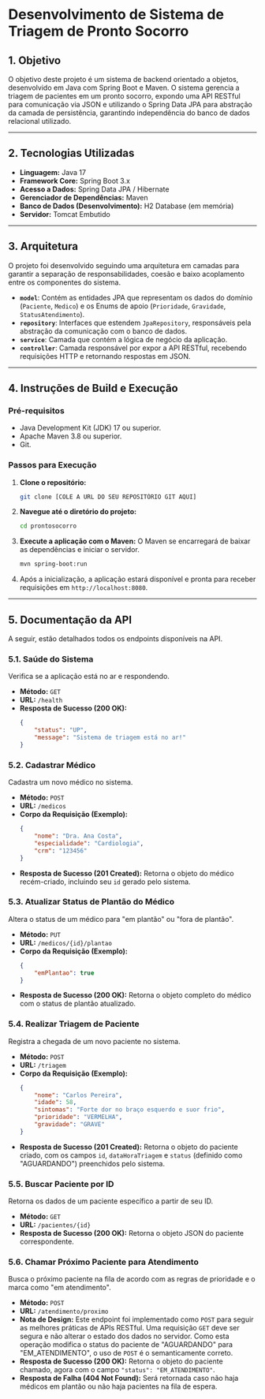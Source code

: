 # Desenvolvimento de Sistema de Triagem de Pronto Socorro

## 1. Objetivo

O objetivo deste projeto é um sistema de backend orientado a objetos, desenvolvido em Java com Spring Boot e Maven. O sistema gerencia a triagem de pacientes em um pronto socorro, expondo uma API RESTful para comunicação via JSON e utilizando o Spring Data JPA para abstração da camada de persistência, garantindo independência do banco de dados relacional utilizado.

---

## 2. Tecnologias Utilizadas

* **Linguagem:** Java 17
* **Framework Core:** Spring Boot 3.x
* **Acesso a Dados:** Spring Data JPA / Hibernate
* **Gerenciador de Dependências:** Maven
* **Banco de Dados (Desenvolvimento):** H2 Database (em memória)
* **Servidor:** Tomcat Embutido

---

## 3. Arquitetura

O projeto foi desenvolvido seguindo uma arquitetura em camadas para garantir a separação de responsabilidades, coesão e baixo acoplamento entre os componentes do sistema.

* **`model`**: Contém as entidades JPA que representam os dados do domínio (`Paciente`, `Medico`) e os Enums de apoio (`Prioridade`, `Gravidade`, `StatusAtendimento`).
* **`repository`**: Interfaces que estendem `JpaRepository`, responsáveis pela abstração da comunicação com o banco de dados.
* **`service`**: Camada que contém a lógica de negócio da aplicação.
* **`controller`**: Camada responsável por expor a API RESTful, recebendo requisições HTTP e retornando respostas em JSON.

---

## 4. Instruções de Build e Execução

### Pré-requisitos
* Java Development Kit (JDK) 17 ou superior.
* Apache Maven 3.8 ou superior.
* Git.

### Passos para Execução
1.  **Clone o repositório:**
    ```bash
    git clone [COLE A URL DO SEU REPOSITÓRIO GIT AQUI]
    ```

2.  **Navegue até o diretório do projeto:**
    ```bash
    cd prontosocorro
    ```

3.  **Execute a aplicação com o Maven:**
    O Maven se encarregará de baixar as dependências e iniciar o servidor.
    ```bash
    mvn spring-boot:run
    ```

4.  Após a inicialização, a aplicação estará disponível e pronta para receber requisições em `http://localhost:8080`.

---

## 5. Documentação da API

A seguir, estão detalhados todos os endpoints disponíveis na API.

### 5.1. Saúde do Sistema

Verifica se a aplicação está no ar e respondendo.

* **Método:** `GET`
* **URL:** `/health`
* **Resposta de Sucesso (200 OK):**
    ```json
    {
        "status": "UP",
        "message": "Sistema de triagem está no ar!"
    }
    ```

### 5.2. Cadastrar Médico

Cadastra um novo médico no sistema.

* **Método:** `POST`
* **URL:** `/medicos`
* **Corpo da Requisição (Exemplo):**
    ```json
    {
        "nome": "Dra. Ana Costa",
        "especialidade": "Cardiologia",
        "crm": "123456"
    }
    ```
* **Resposta de Sucesso (201 Created):** Retorna o objeto do médico recém-criado, incluindo seu `id` gerado pelo sistema.

### 5.3. Atualizar Status de Plantão do Médico

Altera o status de um médico para "em plantão" ou "fora de plantão".

* **Método:** `PUT`
* **URL:** `/medicos/{id}/plantao`
* **Corpo da Requisição (Exemplo):**
    ```json
    {
        "emPlantao": true
    }
    ```
* **Resposta de Sucesso (200 OK):** Retorna o objeto completo do médico com o status de plantão atualizado.

### 5.4. Realizar Triagem de Paciente

Registra a chegada de um novo paciente no sistema.

* **Método:** `POST`
* **URL:** `/triagem`
* **Corpo da Requisição (Exemplo):**
    ```json
    {
        "nome": "Carlos Pereira",
        "idade": 58,
        "sintomas": "Forte dor no braço esquerdo e suor frio",
        "prioridade": "VERMELHA",
        "gravidade": "GRAVE"
    }
    ```
* **Resposta de Sucesso (201 Created):** Retorna o objeto do paciente criado, com os campos `id`, `dataHoraTriagem` e `status` (definido como "AGUARDANDO") preenchidos pelo sistema.

### 5.5. Buscar Paciente por ID

Retorna os dados de um paciente específico a partir de seu ID.

* **Método:** `GET`
* **URL:** `/pacientes/{id}`
* **Resposta de Sucesso (200 OK):** Retorna o objeto JSON do paciente correspondente.

### 5.6. Chamar Próximo Paciente para Atendimento

Busca o próximo paciente na fila de acordo com as regras de prioridade e o marca como "em atendimento".

* **Método:** `POST`
* **URL:** `/atendimento/proximo`
* **Nota de Design:** Este endpoint foi implementado como `POST` para seguir as melhores práticas de APIs RESTful. Uma requisição `GET` deve ser segura e não alterar o estado dos dados no servidor. Como esta operação modifica o status do paciente de "AGUARDANDO" para "EM_ATENDIMENTO", o uso de `POST` é o semanticamente correto.
* **Resposta de Sucesso (200 OK):** Retorna o objeto do paciente chamado, agora com o campo `"status": "EM_ATENDIMENTO"`.
* **Resposta de Falha (404 Not Found):** Será retornada caso não haja médicos em plantão ou não haja pacientes na fila de espera.